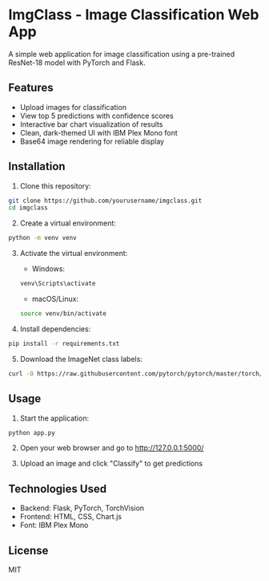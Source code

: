# ImgClass - Image Classification Web App

A simple web application for image classification using a pre-trained ResNet-18 model with PyTorch and Flask.

## Features

- Upload images for classification
- View top 5 predictions with confidence scores
- Interactive bar chart visualization of results
- Clean, dark-themed UI with IBM Plex Mono font
- Base64 image rendering for reliable display

## Installation

1. Clone this repository:
```bash
git clone https://github.com/yourusername/imgclass.git
cd imgclass
```

2. Create a virtual environment:
```bash
python -m venv venv
```

3. Activate the virtual environment:
   - Windows:
   ```bash
   venv\Scripts\activate
   ```
   - macOS/Linux:
   ```bash
   source venv/bin/activate
   ```

4. Install dependencies:
```bash
pip install -r requirements.txt
```

5. Download the ImageNet class labels:
```bash
curl -O https://raw.githubusercontent.com/pytorch/pytorch/master/torch/hub/imagenet_classes.txt
```

## Usage

1. Start the application:
```bash
python app.py
```

2. Open your web browser and go to http://127.0.0.1:5000/

3. Upload an image and click "Classify" to get predictions

## Technologies Used

- Backend: Flask, PyTorch, TorchVision
- Frontend: HTML, CSS, Chart.js
- Font: IBM Plex Mono

## License

MIT
